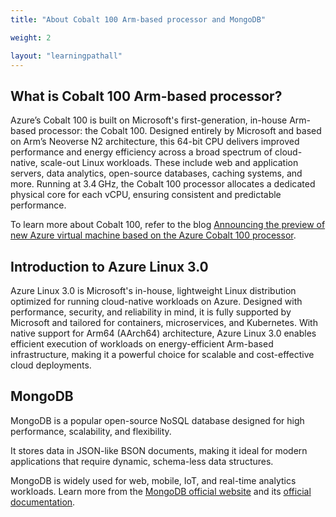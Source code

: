 ```yaml
---
title: "About Cobalt 100 Arm-based processor and MongoDB"

weight: 2

layout: "learningpathall"
---
```


## What is Cobalt 100 Arm-based processor? 

Azure’s Cobalt 100 is built on Microsoft's first-generation, in-house Arm-based processor: the Cobalt 100. Designed entirely by Microsoft and based on Arm’s Neoverse N2 architecture, this 64-bit CPU delivers improved performance and energy efficiency across a broad spectrum of cloud-native, scale-out Linux workloads. These include web and application servers, data analytics, open-source databases, caching systems, and more. Running at 3.4 GHz, the Cobalt 100 processor allocates a dedicated physical core for each vCPU, ensuring consistent and predictable performance. 

To learn more about Cobalt 100, refer to the blog [Announcing the preview of new Azure virtual machine based on the Azure Cobalt 100 processor](https://techcommunity.microsoft.com/blog/azurecompute/announcing-the-preview-of-new-azure-vms-based-on-the-azure-cobalt-100-processor/4146353).

## Introduction to Azure Linux 3.0

Azure Linux 3.0 is Microsoft's in-house, lightweight Linux distribution optimized for running cloud-native workloads on Azure. Designed with performance, security, and reliability in mind, it is fully supported by Microsoft and tailored for containers, microservices, and Kubernetes. With native support for Arm64 (AArch64) architecture, Azure Linux 3.0 enables efficient execution of workloads on energy-efficient Arm-based infrastructure, making it a powerful choice for scalable and cost-effective cloud deployments.

## MongoDB
MongoDB is a popular open-source NoSQL database designed for high performance, scalability, and flexibility.

It stores data in JSON-like BSON documents, making it ideal for modern applications that require dynamic, schema-less data structures.

MongoDB is widely used for web, mobile, IoT, and real-time analytics workloads. Learn more from the [MongoDB official website](https://www.mongodb.com/) and its [official documentation](https://www.mongodb.com/docs/).
